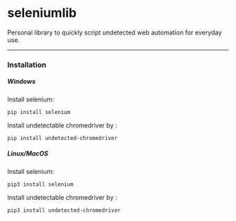 # seleniumlib
Personal library to quickly script undetected web automation for everyday use.

---

### Installation

##### Windows 

Install selenium:

`pip install selenium`

Install undetectable chromedriver by :

`pip install undetected-chromedriver`


##### Linux/MacOS
Install selenium:

`pip3 install selenium`

Install undetectable chromedriver by :

`pip3 install undetected-chromedriver`
